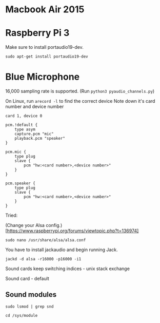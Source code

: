 # Macbook Air 2015

# Raspberry Pi 3

Make sure to install portaudio19-dev.

`sudo apt-get install portaudio19-dev`

# Blue Microphone

16,000 sampling rate is supported. (Run `python3 pyaudio_channels.py`)

On Linux, run `arecord -l` to find the correct device
Note down it's card number and device number

`card 1, device 0`

```
pcm.!default {
	type asym
	capture.pcm "mic"
	playback.pcm "speaker"
}

pcm.mic {
	type plug
	slave {
		pcm "hw:<card number>,<device number>"
	}
}

pcm.speaker {
	type plug
	slave {
		pcm "hw:<card number>,<device number>"
	}
}
```
Tried:

(Change your Alsa config.)[https://www.raspberrypi.org/forums/viewtopic.php?t=136974]

`sudo nano /usr/share/alsa/alsa.conf`

You have to install jackaudio and begin running Jack.

`jackd -d alsa -r16000 -p16000 -i1`

Sound cards keep switching indices
	- unix stack exchange

Sound card - default 

## Sound modules
`sudo lsmod | grep snd`

`cd /sys/module`

